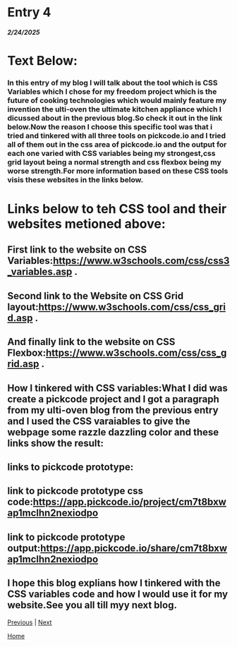 # Entry 4
##### 2/24/2025

# Text Below:

### In this entry of my blog I will talk about the tool which is CSS Variables which I chose for my freedom project which is the future of cooking technologies which would mainly feature my invention the ulti-oven the ultimate kitchen appliance which I dicussed about in the previous blog.So check it out in the link below.Now the reason I choose this specific tool was that i tried and tinkered with all three tools on pickcode.io and I tried all of them out in the css area of pickcode.io and the output for each one varied with CSS variables being my strongest,css grid layout being a normal strength and css flexbox being my worse strength.For more information based on these CSS tools visis these websites in the links below.

# Links below to teh CSS tool and their websites metioned above:

## First link to the website on CSS Variables:https://www.w3schools.com/css/css3_variables.asp .

## Second link to the Website on CSS Grid layout:https://www.w3schools.com/css/css_grid.asp .

## And finally link to the website on CSS Flexbox:https://www.w3schools.com/css/css_grid.asp .

## How I tinkered with CSS variables:What I did was create a pickcode project and I got a paragraph from my ulti-oven blog from the previous entry and I used the CSS varaiables to give the webpage some razzle dazzling color and these links show the result:

## links to pickcode prototype:

## link to pickcode prototype css code:https://app.pickcode.io/project/cm7t8bxwap1mclhn2nexiodpo

## link to pickcode prototype output:https://app.pickcode.io/share/cm7t8bxwap1mclhn2nexiodpo

## I hope this blog explians how I tinkered with the CSS variables code and how I would use it for my website.See you all till myy next blog.


[Previous](entry03.md) | [Next](entry05.md)

[Home](../README.md)
